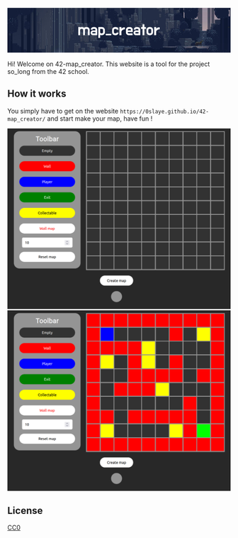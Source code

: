 ![Banner](assets/banner.png)

Hi! Welcome on 42-map_creator. This website is a tool for the project so_long from the 42 school. 

## How it works

You simply have to get on the website `https://0slaye.github.io/42-map_creator/` and start make your map, have fun !

![Screenshot](assets/screenshot1.png)
![Screenshot](assets/screenshot2.png)

## License

[CC0](https://choosealicense.com/licenses/cc0/)
